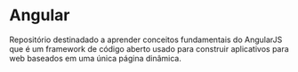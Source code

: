 # Angular

Repositório destinadado a aprender conceitos fundamentais do AngularJS que é um framework de código aberto usado para construir aplicativos para web baseados em uma única página dinâmica. 
